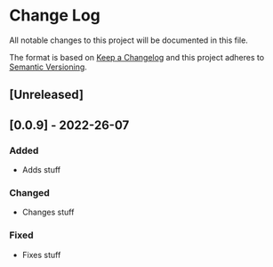 # Change Log

All notable changes to this project will be documented in this file.

The format is based on [Keep a Changelog](http://keepachangelog.com/) and this project adheres to [Semantic Versioning](http://semver.org/).

## [Unreleased]

## [0.0.9] - 2022-26-07

### Added

- Adds stuff

### Changed

- Changes stuff

### Fixed

- Fixes stuff
